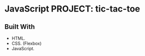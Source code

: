 # JavaScript PROJECT: tic-tac-toe
## Built With
- HTML\. <br>
- CSS\. (Flexbox) <br>
- JavaScript\.<br>
